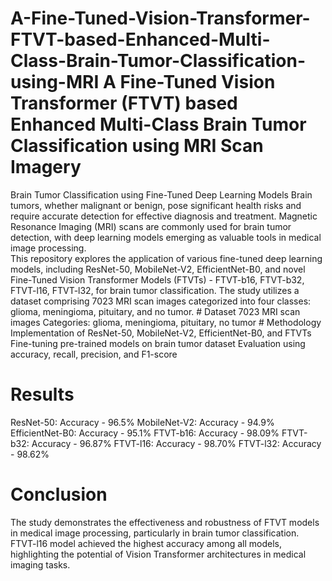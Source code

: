 # A-Fine-Tuned-Vision-Transformer-FTVT-based-Enhanced-Multi-Class-Brain-Tumor-Classification-using-MRI A Fine-Tuned Vision Transformer (FTVT) based Enhanced Multi-Class Brain Tumor Classification using MRI Scan Imagery 
Brain Tumor Classification using Fine-Tuned Deep Learning Models Brain tumors, whether malignant or benign, pose significant health risks and require accurate detection for effective diagnosis and treatment. 
Magnetic Resonance Imaging (MRI) scans are commonly used for brain tumor detection, with deep learning models emerging as valuable tools in medical image processing.  
This repository explores the application of various fine-tuned deep learning models, including ResNet-50, MobileNet-V2, EfficientNet-B0, and novel Fine-Tuned Vision Transformer Models (FTVTs) - FTVT-b16, FTVT-b32, FTVT-l16, FTVT-l32, for brain tumor classification. The study utilizes a dataset comprising 7023 MRI scan images categorized into four classes: glioma, meningioma, pituitary, and no tumor.  # Dataset 7023 MRI scan images Categories: glioma, meningioma, pituitary, no tumor # Methodology Implementation of ResNet-50, MobileNet-V2, EfficientNet-B0, and FTVTs Fine-tuning pre-trained models on brain tumor dataset Evaluation using accuracy, recall, precision, and F1-score 
# Results
ResNet-50: Accuracy - 96.5% 
MobileNet-V2: Accuracy - 94.9% 
EfficientNet-B0: Accuracy - 95.1% 
FTVT-b16: Accuracy - 98.09% 
FTVT-b32: Accuracy - 96.87% 
FTVT-l16: Accuracy - 98.70% 
FTVT-l32: Accuracy - 98.62%
# Conclusion 
The study demonstrates the effectiveness and robustness of FTVT models in medical image processing, particularly in brain tumor classification. FTVT-l16 model achieved the highest accuracy among all models, highlighting the potential of Vision Transformer architectures in medical imaging tasks.
